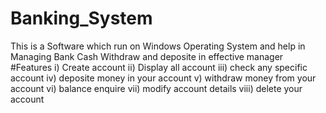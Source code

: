 # Banking_System
This is a Software which run on Windows Operating System and help in Managing Bank Cash Withdraw and deposite in effective manager
#Features 
i) Create account
ii) Display all account
iii) check any specific account
iv) deposite money in your account
v) withdraw money from your account
vi) balance enquire
vii) modify account details
viii) delete your account


